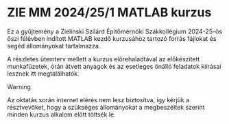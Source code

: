 # ZIE MM 2024/25/1 MATLAB kurzus

Ez a gyűjtemény a Zielinski Szilárd Építőmérnöki Szakkollégium 2024-25-ös őszi félévben indított MATLAB kezdő kurzusához tartozó forrás fájlokat és segéd állományokat tartalmazza.

A részletes ütemterv mellett a kurzus előrehaladtával az előkészített munkafüzetek, órán átvett anyagok és az esetleges önálló feladatok kiírásai lesznek itt megtalálhatók.

>[!WARNING]
>Az oktatás során internet elérés nem lesz biztosítva, így kérjük a résztvevőket, hogy a szükséges állományokat a megbeszéltek szerint minden kurzus alkalom előtt töltsék le.
